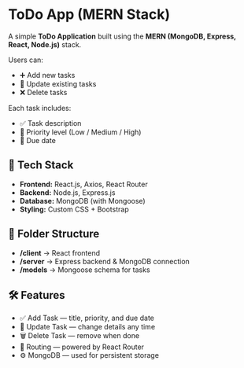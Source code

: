 #  ToDo App (MERN Stack)

A simple **ToDo Application** built using the **MERN (MongoDB, Express, React, Node.js)** stack.

Users can:
- ➕ Add new tasks
- 📝 Update existing tasks
- ❌ Delete tasks

Each task includes:
- ✅ Task description
- 🚦 Priority level (Low / Medium / High)
- 📅 Due date



## 🔧 Tech Stack

- **Frontend:** React.js, Axios, React Router
- **Backend:** Node.js, Express.js
- **Database:** MongoDB (with Mongoose)
- **Styling:** Custom CSS + Bootstrap



## 📁 Folder Structure

- **/client** → React frontend
- **/server** → Express backend & MongoDB connection
- **/models** → Mongoose schema for tasks



## 🛠 Features

- ✅ Add Task — title, priority, and due date
- 🔄 Update Task — change details any time
- 🗑 Delete Task — remove when done
- 🧭 Routing — powered by React Router
- ⚙️ MongoDB — used for persistent storage

